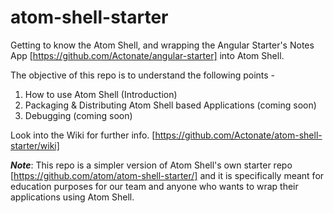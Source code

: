 atom-shell-starter
==================

Getting to know the Atom Shell, and wrapping the Angular Starter's Notes App [https://github.com/Actonate/angular-starter] into Atom Shell.

The objective of this repo is to understand the following points -

1. How to use Atom Shell (Introduction)
2. Packaging & Distributing Atom Shell based Applications (coming soon)
3. Debugging (coming soon)

Look into the Wiki for further info. [https://github.com/Actonate/atom-shell-starter/wiki]


***Note***: This repo is a simpler version of Atom Shell's own starter repo [https://github.com/atom/atom-shell-starter/] and it is specifically meant for education purposes for our team and anyone who wants to wrap their applications using Atom Shell.
